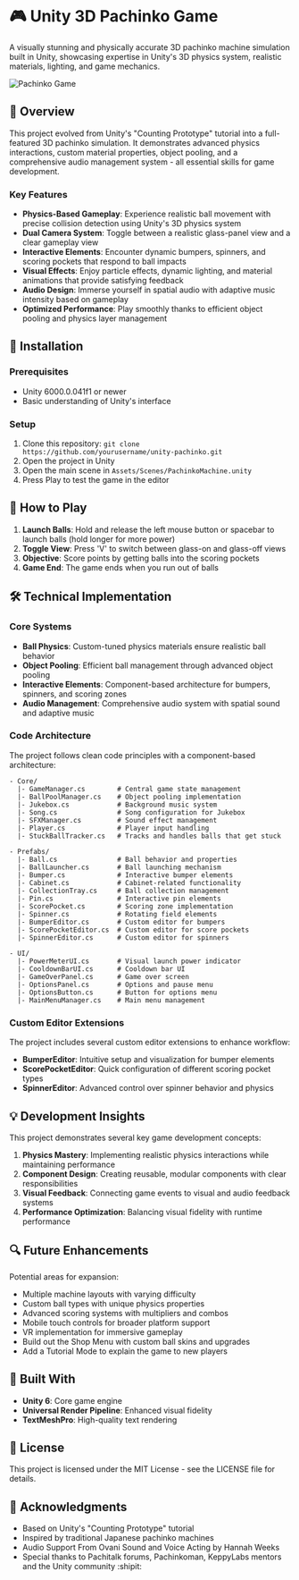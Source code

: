 # 🎮 Unity 3D Pachinko Game

A visually stunning and physically accurate 3D pachinko machine simulation built in Unity, showcasing expertise in Unity's 3D physics system, realistic materials, lighting, and game mechanics.

![Pachinko Game](https://via.placeholder.com/800x400?text=Pachinko+Game+Screenshot)

## 📖 Overview

This project evolved from Unity's "Counting Prototype" tutorial into a full-featured 3D pachinko simulation. It demonstrates advanced physics interactions, custom material properties, object pooling, and a comprehensive audio management system - all essential skills for game development.

### Key Features

- **Physics-Based Gameplay**: Experience realistic ball movement with precise collision detection using Unity's 3D physics system
- **Dual Camera System**: Toggle between a realistic glass-panel view and a clear gameplay view
- **Interactive Elements**: Encounter dynamic bumpers, spinners, and scoring pockets that respond to ball impacts
- **Visual Effects**: Enjoy particle effects, dynamic lighting, and material animations that provide satisfying feedback
- **Audio Design**: Immerse yourself in spatial audio with adaptive music intensity based on gameplay
- **Optimized Performance**: Play smoothly thanks to efficient object pooling and physics layer management

## 🚀 Installation

### Prerequisites

- Unity 6000.0.041f1 or newer
- Basic understanding of Unity's interface

### Setup

1. Clone this repository: `git clone https://github.com/yourusername/unity-pachinko.git`
2. Open the project in Unity
3. Open the main scene in `Assets/Scenes/PachinkoMachine.unity`
4. Press Play to test the game in the editor

## 🎯 How to Play

1. **Launch Balls**: Hold and release the left mouse button or spacebar to launch balls (hold longer for more power)
2. **Toggle View**: Press 'V' to switch between glass-on and glass-off views
3. **Objective**: Score points by getting balls into the scoring pockets
4. **Game End**: The game ends when you run out of balls

## 🛠️ Technical Implementation

### Core Systems

- **Ball Physics**: Custom-tuned physics materials ensure realistic ball behavior
- **Object Pooling**: Efficient ball management through advanced object pooling
- **Interactive Elements**: Component-based architecture for bumpers, spinners, and scoring zones
- **Audio Management**: Comprehensive audio system with spatial sound and adaptive music

### Code Architecture

The project follows clean code principles with a component-based architecture:

```
- Core/
  |- GameManager.cs        # Central game state management
  |- BallPoolManager.cs    # Object pooling implementation  
  |- Jukebox.cs            # Background music system
  |- Song.cs               # Song configuration for Jukebox
  |- SFXManager.cs         # Sound effect management
  |- Player.cs             # Player input handling
  |- StuckBallTracker.cs   # Tracks and handles balls that get stuck

- Prefabs/
  |- Ball.cs               # Ball behavior and properties
  |- BallLauncher.cs       # Ball launching mechanism
  |- Bumper.cs             # Interactive bumper elements
  |- Cabinet.cs            # Cabinet-related functionality
  |- CollectionTray.cs     # Ball collection management
  |- Pin.cs                # Interactive pin elements
  |- ScorePocket.cs        # Scoring zone implementation
  |- Spinner.cs            # Rotating field elements
  |- BumperEditor.cs       # Custom editor for bumpers
  |- ScorePocketEditor.cs  # Custom editor for score pockets
  |- SpinnerEditor.cs      # Custom editor for spinners
  
- UI/
  |- PowerMeterUI.cs       # Visual launch power indicator
  |- CooldownBarUI.cs      # Cooldown bar UI
  |- GameOverPanel.cs      # Game over screen
  |- OptionsPanel.cs       # Options and pause menu
  |- OptionsButton.cs      # Button for options menu
  |- MainMenuManager.cs    # Main menu management
```

### Custom Editor Extensions

The project includes several custom editor extensions to enhance workflow:
- **BumperEditor**: Intuitive setup and visualization for bumper elements
- **ScorePocketEditor**: Quick configuration of different scoring pocket types
- **SpinnerEditor**: Advanced control over spinner behavior and physics

## 💡 Development Insights

This project demonstrates several key game development concepts:

1. **Physics Mastery**: Implementing realistic physics interactions while maintaining performance
2. **Component Design**: Creating reusable, modular components with clear responsibilities
3. **Visual Feedback**: Connecting game events to visual and audio feedback systems
4. **Performance Optimization**: Balancing visual fidelity with runtime performance

## 🔍 Future Enhancements

Potential areas for expansion:
- Multiple machine layouts with varying difficulty
- Custom ball types with unique physics properties
- Advanced scoring systems with multipliers and combos
- Mobile touch controls for broader platform support
- VR implementation for immersive gameplay
- Build out the Shop Menu with custom ball skins and upgrades
- Add a Tutorial Mode to explain the game to new players

## 🧰 Built With

- **Unity 6**: Core game engine
- **Universal Render Pipeline**: Enhanced visual fidelity
- **TextMeshPro**: High-quality text rendering

## 📝 License

This project is licensed under the MIT License - see the LICENSE file for details.

## 🙏 Acknowledgments

- Based on Unity's "Counting Prototype" tutorial
- Inspired by traditional Japanese pachinko machines
- Audio Support From Ovani Sound and Voice Acting by Hannah Weeks
- Special thanks to Pachitalk forums, Pachinkoman, KeppyLabs mentors and the Unity community :shipit: